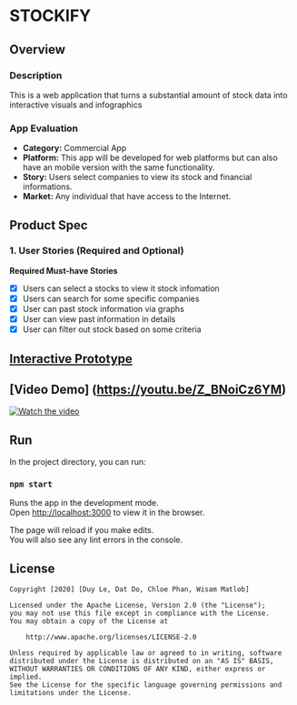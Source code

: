 # STOCKIFY

## Overview
### Description
This is a web application that turns a substantial amount of stock data into interactive visuals and infographics

### App Evaluation
- **Category:** Commercial App
- **Platform:** This app will be developed for web platforms but can also have an mobile version with the same functionality.
- **Story:** Users select companies to view its stock and financial informations.
- **Market:** Any individual that have access to the Internet.

## Product Spec

### 1. User Stories (Required and Optional)

**Required Must-have Stories**
   - [x] Users can select a stocks to view it stock infomation
   - [x] Users can search for some specific companies
   - [x] User can past stock information via graphs
   - [x] User can view past information in details
   - [x] User can filter out stock based on some criteria
   
## [Interactive Prototype](https://xd.adobe.com/view/692ceb06-330e-41b6-41ea-49516ca9aa95-1f1d/screen/89d4caf3-d658-4f4a-abec-f88d42b9f2e0/Portfolio-1/?fullscreen)

## [Video Demo] (https://youtu.be/Z_BNoiCz6YM)
[![Watch the video](https://img.youtube.com/vi/Z_BNoiCz6YM/0.jpg)](https://youtu.be/Z_BNoiCz6YM)

## Run

In the project directory, you can run:

### `npm start`

Runs the app in the development mode.<br />
Open [http://localhost:3000](http://localhost:3000) to view it in the browser.

The page will reload if you make edits.<br />
You will also see any lint errors in the console.

## License

    Copyright [2020] [Duy Le, Dat Do, Chloe Phan, Wisam Matlob]

    Licensed under the Apache License, Version 2.0 (the "License");
    you may not use this file except in compliance with the License.
    You may obtain a copy of the License at

        http://www.apache.org/licenses/LICENSE-2.0

    Unless required by applicable law or agreed to in writing, software
    distributed under the License is distributed on an "AS IS" BASIS,
    WITHOUT WARRANTIES OR CONDITIONS OF ANY KIND, either express or implied.
    See the License for the specific language governing permissions and
    limitations under the License.




